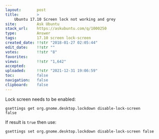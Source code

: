 ```yaml
---
layout:       post
title:        >
    Ubuntu 17.10 Screen lock not working and grey
site:         Ask Ubuntu
stack_url:    https://askubuntu.com/q/1000250
type:         Answer
tags:         17.10 screen lock-screen
created_date: !!str "2018-01-27 02:05:44"
edit_date:    !!str ""
votes:        !!str "8"
favorites:    
views:        !!str "1,642"
accepted:     
uploaded:     !!str "2021-12-31 19:06:59"
toc:          false
navigation:   false
clipboard:    false
---
```


Lock screen needs to be enabled:

``` 
gsettings get org.gnome.desktop.lockdown disable-lock-screen
false

```

If result is `true` then use:

``` 
gsettings set org.gnome.desktop.lockdown disable-lock-screen false

```
